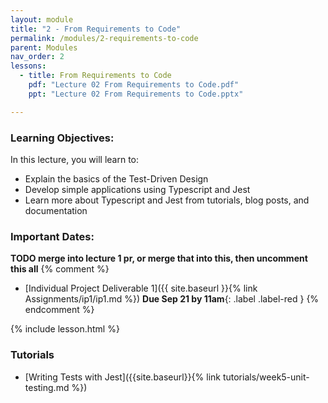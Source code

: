 ```yaml
---
layout: module
title: "2 - From Requirements to Code"
permalink: /modules/2-requirements-to-code
parent: Modules
nav_order: 2
lessons: 
  - title: From Requirements to Code
    pdf: "Lecture 02 From Requirements to Code.pdf"
    ppt: "Lecture 02 From Requirements to Code.pptx"

---
```

### Learning Objectives:
In this lecture, you will learn to:

* Explain the basics of the Test-Driven Design
* Develop simple applications using Typescript and Jest
* Learn more about Typescript and Jest from tutorials, blog posts, and documentation


### Important Dates:
**TODO merge into lecture 1 pr, or merge that into this, then uncomment this all**
{% comment %}
* [Individual Project Deliverable 1]({{ site.baseurl }}{% link Assignments/ip1/ip1.md %}) **Due Sep 21 by 11am**{: .label .label-red }
{% endcomment %}

{% include lesson.html %}

### Tutorials
* [Writing Tests with Jest]({{site.baseurl}}{% link tutorials/week5-unit-testing.md %})
